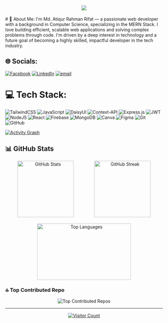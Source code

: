 <h1 align="center">
  <a href="https://git.io/typing-svg">
    <img src="https://readme-typing-svg.herokuapp.com?font=Fira+Code&size=26&duration=3000&pause=500&color=003366&center=true&vCenter=true&width=800&lines=Hi+there%2C+I'm+Md.+Atiqur+Rahman+Rifat.;Frontend+Web+Developer+%7C+MERN+Stack+Enthusiast.;Welcome+to+my+GitHub+profile!">
  </a>
</h1>
# 💫 About Me:
I'm Md. Atiqur Rahman Rifat — a passionate web developer with a background in Computer Science, specializing in the MERN Stack. I love building efficient, scalable web applications and solving complex problems through code. I'm driven by a deep interest in technology and a future goal of becoming a highly skilled, impactful developer in the tech industry.


## 🌐 Socials:
[![Facebook](https://img.shields.io/badge/Facebook-%231877F2.svg?logo=Facebook&logoColor=white)](https://facebook.com/https://www.facebook.com/atiqurrahman.rifat.73/) [![LinkedIn](https://img.shields.io/badge/LinkedIn-%230077B5.svg?logo=linkedin&logoColor=white)](https://linkedin.com/in/https://www.linkedin.com/in/rifat-28-dev/) [![email](https://img.shields.io/badge/Email-D14836?logo=gmail&logoColor=white)](mailto:rifat28.dev@gmail.com) 

# 💻 Tech Stack:
![TailwindCSS](https://img.shields.io/badge/tailwindcss-%2338B2AC.svg?style=for-the-badge&logo=tailwind-css&logoColor=white) ![JavaScript](https://img.shields.io/badge/javascript-%23323330.svg?style=for-the-badge&logo=javascript&logoColor=%23F7DF1E) ![DaisyUI](https://img.shields.io/badge/daisyui-5A0EF8?style=for-the-badge&logo=daisyui&logoColor=white) ![Context-API](https://img.shields.io/badge/Context--Api-000000?style=for-the-badge&logo=react) ![Express.js](https://img.shields.io/badge/express.js-%23404d59.svg?style=for-the-badge&logo=express&logoColor=%2361DAFB) ![JWT](https://img.shields.io/badge/JWT-black?style=for-the-badge&logo=JSON%20web%20tokens) ![NodeJS](https://img.shields.io/badge/node.js-6DA55F?style=for-the-badge&logo=node.js&logoColor=white) ![React](https://img.shields.io/badge/react-%2320232a.svg?style=for-the-badge&logo=react&logoColor=%2361DAFB) ![Firebase](https://img.shields.io/badge/firebase-a08021?style=for-the-badge&logo=firebase&logoColor=ffcd34) ![MongoDB](https://img.shields.io/badge/MongoDB-%234ea94b.svg?style=for-the-badge&logo=mongodb&logoColor=white) ![Canva](https://img.shields.io/badge/Canva-%2300C4CC.svg?style=for-the-badge&logo=Canva&logoColor=white) ![Figma](https://img.shields.io/badge/figma-%23F24E1E.svg?style=for-the-badge&logo=figma&logoColor=white) ![Git](https://img.shields.io/badge/git-%23F05033.svg?style=for-the-badge&logo=git&logoColor=white) ![GitHub](https://img.shields.io/badge/github-%23121011.svg?style=for-the-badge&logo=github&logoColor=white)

[![Activity Graph](https://github-readme-activity-graph.vercel.app/graph?username=rifat-two-eight&theme=github-dark-dimmed&custom_title=Rifat's%20GitHub%20Activity&hide_border=true)](https://github.com/ashutosh00710/github-readme-activity-graph)


## 📊 GitHub Stats

<div align="center" style="
  display: flex; 
  justify-content: center; 
  gap: 20px; 
  flex-wrap: wrap; 
  max-width: 900px;
  margin: 0 auto;
">
  <img src="https://github-readme-stats.vercel.app/api?username=rifat-two-eight&theme=dark&hide_border=false&include_all_commits=true&count_private=true" alt="GitHub Stats" height="180" style="flex: 1 1 300px; max-width: 45%;" />
  <img src="https://nirzak-streak-stats.vercel.app/?user=rifat-two-eight&theme=dark&hide_border=false" alt="GitHub Streak" height="180" style="flex: 1 1 300px; max-width: 45%;" />
</div>

<div align="center" style="margin-top: 20px;">
  <img src="https://github-readme-stats.vercel.app/api/top-langs/?username=rifat-two-eight&theme=dark&hide_border=false&layout=compact" alt="Top Languages" height="180" style="max-width: 300px; width: 100%;" />
</div>






### 🔝 Top Contributed Repo

<p align="center">
  <img src="https://github-contributor-stats.vercel.app/api?username=rifat-two-eight&limit=5&theme=dark&combine_all_yearly_contributions=true" alt="Top Contributed Repos" />
</p>

<hr />

<p align="center">
  <a href="https://visitcount.itsvg.in">
    <img src="https://visitcount.itsvg.in/api?id=rifat-two-eight&icon=0&color=0" alt="Visitor Count" />
  </a>
</p>


